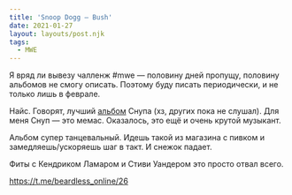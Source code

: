 ```yaml
---
title: 'Snoop Dogg — Bush'
date: 2021-01-27
layout: layouts/post.njk
tags:
  - MWE
---
```


Я вряд ли вывезу чалленж #mwe — половину дней пропущу, половину альбомов не смогу описать. Поэтому буду писать периодически, и не только лишь в феврале.

Найс. Говорят, лучший [альбом](https://open.spotify.com/album/3UesepjW7Scwi8DV62Qqyn) Снупа (хз, других пока не слушал). Для меня Снуп — это мемас. Оказалось, это ещё и очень крутой музыкант.

Альбом супер танцевальный. Идешь такой из магазина с пивком и замедляешь/ускоряешь шаг в такт. И снежок падает. 

Фиты с Кендриком Ламаром и Стиви Уандером это просто отвал всего. 

https://t.me/beardless_online/26